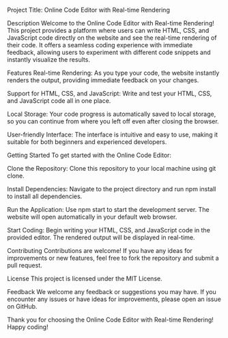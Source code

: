 Project Title: Online Code Editor with Real-time Rendering

Description
Welcome to the Online Code Editor with Real-time Rendering! This project provides a platform where users can write HTML, CSS, and JavaScript code directly on the website and see the real-time rendering of their code. It offers a seamless coding experience with immediate feedback, allowing users to experiment with different code snippets and instantly visualize the results.

Features
Real-time Rendering: As you type your code, the website instantly renders the output, providing immediate feedback on your changes.

Support for HTML, CSS, and JavaScript: Write and test your HTML, CSS, and JavaScript code all in one place.

Local Storage: Your code progress is automatically saved to local storage, so you can continue from where you left off even after closing the browser.

User-friendly Interface: The interface is intuitive and easy to use, making it suitable for both beginners and experienced developers.

Getting Started
To get started with the Online Code Editor:

Clone the Repository: Clone this repository to your local machine using git clone.

Install Dependencies: Navigate to the project directory and run npm install to install all dependencies.

Run the Application: Use npm start to start the development server. The website will open automatically in your default web browser.

Start Coding: Begin writing your HTML, CSS, and JavaScript code in the provided editor. The rendered output will be displayed in real-time.

Contributing
Contributions are welcome! If you have any ideas for improvements or new features, feel free to fork the repository and submit a pull request.

License
This project is licensed under the MIT License.

Feedback
We welcome any feedback or suggestions you may have. If you encounter any issues or have ideas for improvements, please open an issue on GitHub.

Thank you for choosing the Online Code Editor with Real-time Rendering! Happy coding!
